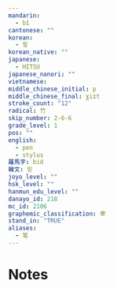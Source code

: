 ```yaml
---
mandarin:
  - bǐ
cantonese: ""
korean:
  - 필
korean_native: ""
japanese:
  - HITSU
japanese_nanori: ""
vietnamese:
middle_chinese_initial: p
middle_chinese_final: ɣiɪt
stroke_count: "12"
radical: 竹
skip_number: 2-6-6
grade_level: 1
pos: ""
english:
  - pen
  - stylus
羅馬字: bid
韓文: 빋
joyo_level: ""
hsk_level: ""
hanmun_edu_level: ""
danayo_id: 218
mc_id: 2106
graphemic_classification: 聿
stand_in: "TRUE"
aliases:
  - 笔
---
```


# Notes
